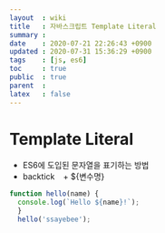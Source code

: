 ```yaml
---
layout  : wiki
title   : 자바스크립트 Template Literal
summary : 
date    : 2020-07-21 22:26:43 +0900
updated : 2020-07-31 15:36:29 +0900
tags    : [js, es6]
toc     : true
public  : true
parent  : 
latex   : false
---
```


# Template Literal

- ES6에 도입된 문자열을 표기하는 방법
- backtick ` ` + ${변수명}

```jsx
function hello(name) {
  console.log(`Hello ${name}!`);
  }
  hello('ssayebee');
```
